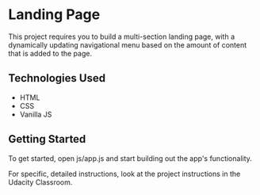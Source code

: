 # Landing Page

This project requires you to build a multi-section landing page, with a dynamically updating navigational menu based on the amount of content that is added to the page.

## Technologies Used

-   HTML
-   CSS
-   Vanilla JS

## Getting Started

To get started, open js/app.js and start building out the app's functionality.

For specific, detailed instructions, look at the project instructions in the Udacity Classroom.